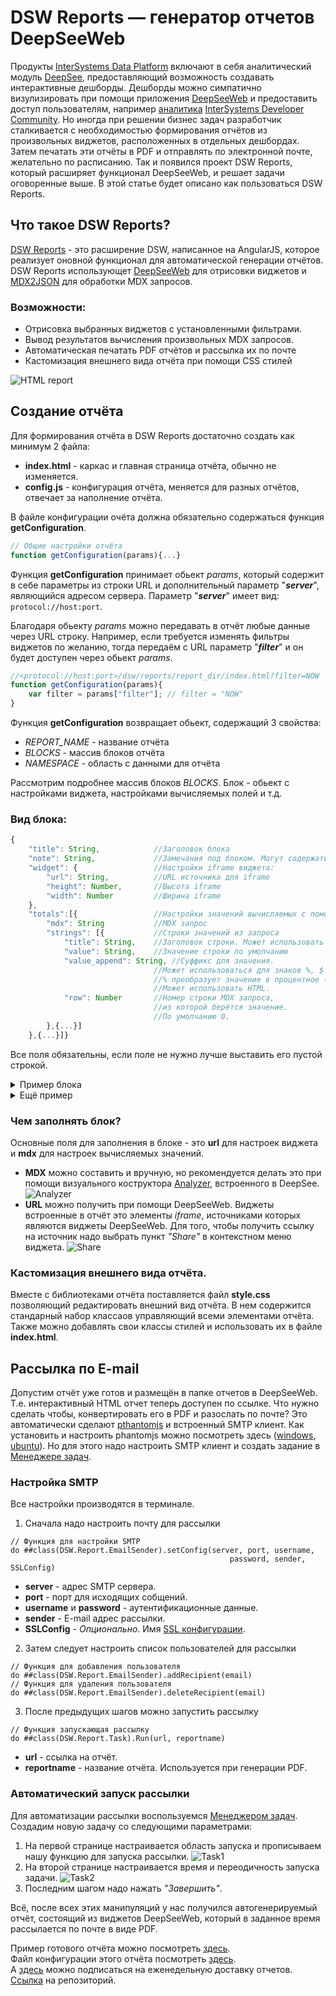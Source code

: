 # DSW Reports — генератор отчетов DeepSeeWeb

Продукты [InterSystems Data Platform](https://www.intersystems.com/resources/detail/intersystems-iris-data-platform/) включают в себя аналитический модуль [DeepSee](https://www.intersystems.com/products/intersystems-iris/analytics/), предоставляющий возможность создавать интерактивные дешборды. Дешборды можно симпатично визулизировать при помощи приложения [DeepSeeWeb](https://github.com/intersystems-ru/DeepSeeWeb) и предоставить доступ пользователям, например [аналитика](https://analytics.community.intersystems.com/) [InterSystems Developer Community](https://community.intersystems.com/). Но иногда при решении бизнес задач разработчик сталкивается с необходимостью формирования отчётов из произвольных виджетов, расположенных в отдельных дешбордах. Затем печатать эти отчёты в PDF и отправлять по электронной почте, желательно по расписанию. Так и появился проект DSW Reports, который расширяет функционал DeepSeeWeb, и решает задачи оговоренные выше. В этой статье будет описано как пользоваться DSW Reports.
<cut />
## Что такое DSW Reports?
[DSW Reports](https://github.com/intersystems-community/dsw-reports) - это расширение DSW, написанное на AngularJS, которое реализует оновной функционал для автоматической генерации отчётов. DSW Reports использующет [DeepSeeWeb](https://github.com/intersystems-ru/DeepSeeWeb) для отрисовки виджетов и [MDX2JSON](https://github.com/intersystems-ru/Cache-MDX2JSON) для обработки MDX запросов.

### Возможности:
- Отрисовка выбранных виджетов с установленными фильтрами.
- Вывод результатов вычисления произвольных MDX запросов.
- Автоматическая печатать PDF отчётов и рассылка их по почте
- Кастомизация внешнего вида отчёта при помощи CSS стилей

![HTML report](https://raw.githubusercontent.com/MakarovS96/images/master/Report.png)

## Создание отчёта
Для формирования отчёта в DSW Reports достаточно создать как минимум 2 файла: 

- **index.html** - каркас и главная страница отчёта, обычно не изменяется.
- **config.js** - конфигурация  отчёта, меняется для разных отчётов, отвечает за наполнение отчёта.

В файле конфигурации очёта должна обязательно содержаться функция **getConfiguration**.
```javascript
// Общие настройки отчёта
function getConfiguration(params){...}
```
Функция **getConfiguration** принимает обьект *params*, который содержит в себе параметры из строки URL и дополнительный параметр "***server***", являющийся адресом сервера. Параметр "***server***" имеет вид: `protocol://host:port`.

Благодаря обьекту *params* можно передавать в отчёт любые данные через URL строку. Например, если требуется изменять фильтры виджетов по желанию, тогда передаём с URL параметр "***filter***" и он будет доступен через обьект *params*.
```javascript
//<protocol://host:port>/dsw/reports/report_dir/index.html?filter=NOW
function getConfiguration(params){
    var filter = params["filter"]; // filter = "NOW"
}
```

Функция **getConfiguration** возвращает обьект, содержащий 3 свойства:

- *REPORT_NAME* - название отчёта
- *BLOCKS* - массив блоков отчёта
- *NAMESPACE* - область с данными для отчёта

Рассмотрим подробнее массив блоков *BLOCKS*. Блок - обьект с настройками виджета, настройками вычисляемых полей и т.д.

### Вид блока:
```javascript
{
    "title": String,            //Заголовок блока
    "note": String,             //Замечания под блоком. Могут содержать HTML код
    "widget": {                 //Настройки iframe виджета:
        "url": String,          //URL источника для iframe
        "height": Number,       //Высота iframe
        "width": Number         //Ширина iframe
    },
    "totals":[{                 //Настройки значений вычисляемых с помощью MDX
        "mdx": String           //MDX запрос
        "strings": [{           //Строки значений из запроса
            "title": String,    //Заголовок строки. Может использовать HTML.
            "value": String,    //Значение строки по умолчанию
            "value_append": String, //Суффикс для значения. 
                                //Может использоваться для знаков %, $ и т.д. 
                                //% преобразует значение в процентное (x * 100).
                                //Может использовать HTML.
            "row": Number       //Номер строки MDX запроса, 
                                //из которой берётся значение. 
                                //По умолчанию 0.
        },{...}]
    },{...}]}
```
Все поля обязательны, если поле не нужно лучше выставить его пустой строкой.

<details>
<summary>Пример блока</summary>

```javascript
{
     title: "Persons",
     note: "",
     widget: {
        url: server + "/dsw/index.html#!/d/KHAB/Khabarovsk%20Map.dashboard" + 
        "?widget=1&height=420&ns=" + namespace,
        width: 700,
        height: 420
     }
}
```

</details>

<details>
<summary>Ещё пример</summary>

```javascript
{
    title: "Khabarovsky krai",
    note: "Something note (only static)",
    widget: {
        url: server + "/dsw/index.html#!/d/KHAB/Khabarovsk%20Map.dashboard" + 
        "?widget=0&height=420&isLegend=true&ns=" + namespace,
        width: 495,
        height: 420
    },
    totals: [{
       mdx: "SELECT NON EMPTY " + 
      "[Region].[H1].[Region].CurrentMember.Properties(\"Population\") ON 0,"+
      "NON EMPTY {[Region].[H1].[Region].&[Хабаровск]," + 
      "[Region].[H1].[Region].&[Комсомольск-на-Амуре],"+
      "[Region].[H1].[Region].&[Комсомольский район]} ON 1 FROM [KHABCUBE]",
       strings: [{
            title: "Khabarovsk: ",
            value: "None",
            value_append: " чел."
        }, {
            title: "Komsomolsk-on-Amur: <br />",
            value: "None",
            value_append: " чел.",
            row: 1
        }, {
            title: "Komsomolsky district: <br />",
            value: "None",
            value_append: " чел.",
            row: 2
        }]
    }]
}
```
</details>

### Чем заполнять блок?
Основные поля для заполнения в блоке - это **url** для настроек виджета и **mdx** для настроек вычисляемых значений.   
- **MDX** можно составить и вручную, но рекомендуется делать это при помощи визуального коструктора [Analyzer](https://docs.intersystems.com/latest/csp/docbook/DocBook.UI.Page.cls?KEY=D2ANLY_ch_intro), встроенного в DeepSee.
![Analyzer](https://raw.githubusercontent.com/MakarovS96/images/master/Analyzer.png)
- **URL** можно получить при помощи DeepSeeWeb. Виджеты встроенные в отчёт это элементы *iframe*, источниками которых являются виджеты DeepSeeWeb. Для того, чтобы получить ссылку на источник надо выбрать пункт *"Share"* в контекстном меню виджета.
![Share](https://raw.githubusercontent.com/MakarovS96/images/master/Share.png)

### Кастомизация внешнего вида отчёта. 
Вместе с библиотеками отчёта поставляется файл **style.css** позволяющий редактировать внешний вид отчёта. В нем содержится стандарный набор классаов управляющий всеми элементами отчёта. Также можно добавлять свои классы стилей и использовать их в файле **index.html**.

## Рассылка по E-mail

Допустим отчёт уже готов и размещён в папке отчетов в DeepSeeWeb. Т.е. интерактивный HTML отчет теперь доступен по ссылке. Что нужно сделать чтобы, конвертировать его в PDF и разослать по почте? Это автоматически сделают [pthantomjs](http://phantomjs.org/) и встроенный SMTP клиент. Как установить и настроить phantomjs можно посмотреть здесь ([windows](https://youtu.be/L8Lw53MjDdY), [ubuntu](https://www.vultr.com/docs/how-to-install-phantomjs-on-ubuntu-16-04)). Но для этого надо настроить SMTP клиент и создать задание в [Менеджере задач](https://docs.intersystems.com/latest/csp/docbook/DocBook.UI.Page.cls?KEY=GSA_manage_taskmgr). 

### Настройка SMTP
Все настройки производятся в терминале.
1. Сначала надо настроить почту для рассылки
```
// Функция для настройки SMTP
do ##class(DSW.Report.EmailSender).setConfig(server, port, username, 
                                                 password, sender, SSLConfig)
```
- **server** - адрес SMTP сервера.  
- **port** - порт для исходящих собщений.  
- **username** и **password** - аутентификационные данные.  
- **sender** - E-mail адрес рассылки.  
- **SSLConfig** - *Опционально*. Имя [SSL конфигурации](https://docs.intersystems.com/latest/csp/docbook/DocBook.UI.Page.cls?KEY=GCAS_ssltls).   
2. Затем следует настроить список пользователей для рассылки
```
// Функция для добавления пользователя
do ##class(DSW.Report.EmailSender).addRecipient(email)
// Функция для удаления пользователя
do ##class(DSW.Report.EmailSender).deleteRecipient(email)
```
3. После предыдущих шагов можно запустить рассылку
```
// Функция запускающая рассылку
do ##class(DSW.Report.Task).Run(url, reportname)
```
- **url** - ссылка на отчёт.  
- **reportname** - название отчёта. Используется при генерации PDF.

### Автоматический запуск рассылки
Для автоматизации рассылки воспользуемся [Менеджером задач](https://docs.intersystems.com/latest/csp/docbook/DocBook.UI.Page.cls?KEY=GSA_manage_taskmgr). Создадим новую задачу со следующими параметрами:
1. На первой странице настраивается область запуска и прописываем нашу функцию для запуска рассылки.
![Task1](https://raw.githubusercontent.com/MakarovS96/images/master/Task1.png)
2. На второй странице настраивается время и переодичность запуска задачи.
![Task2](https://raw.githubusercontent.com/MakarovS96/images/master/Task2.png)
3. Последним шагом надо нажать *"Завершить"*.

Всё, после всех этих манипуляций у нас получился автогенерируемый отчёт, состоящий из виджетов DeepSeeWeb, который в заданное время рассылается по почте в виде PDF.

Пример готового отчёта можно посмотреть [здесь](https://bit.ly/2MhMLfh).   
Файл конфигурации этого отчёта посмотреть [здесь](https://github.com/intersystems-community/dc-analytics/blob/master/src/reports/week/config.js).   
А [здесь](https://community.intersystems.com/post/analysing-developer-community-activity-using-intersystems-analytics-technology-deepsee) можно подписаться на еженедельную доставку отчетов.   
[Ссылка](https://github.com/intersystems-community/dsw-reports) на репозиторий.   